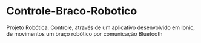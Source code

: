 # Controle-Braco-Robotico
Projeto Robótica.
Controle, através de um aplicativo desenvolvido em Ionic, de movimentos um braço robótico por comunicação Bluetooth
